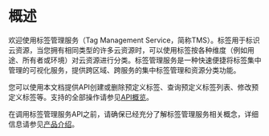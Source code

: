 # 概述<a name="ZH-CN_TOPIC_0170587798"></a>

欢迎使用标签管理服务（Tag Management Service，简称TMS）。标签用于标识云资源，当您拥有相同类型的许多云资源时，可以使用标签按各种维度（例如用途、所有者或环境）对云资源进行分类。标签管理服务是一种快速便捷将标签集中管理的可视化服务，提供跨区域、跨服务的集中标签管理和资源分类功能。

您可以使用本文档提供API创建或删除预定义标签、查询预定义标签列表、修改预定义标签等。支持的全部操作请参见[API概览](API概览.md)。

在调用标签管理服务API之前，请确保已经充分了解标签管理服务相关概念，详细信息请参见[产品介绍](https://support.huaweicloud.com/productdesc-tms/zh-cn_topic_0071335169.html)。

